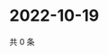# 2022-10-19

共 0 条

<!-- BEGIN WEIBO -->
<!-- 最后更新时间 Wed Oct 19 2022 23:23:29 GMT+0800 (China Standard Time) -->

<!-- END WEIBO -->
